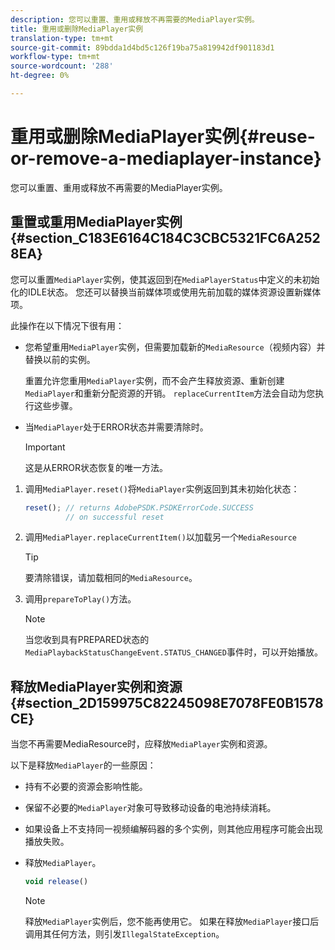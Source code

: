 ```yaml
---
description: 您可以重置、重用或释放不再需要的MediaPlayer实例。
title: 重用或删除MediaPlayer实例
translation-type: tm+mt
source-git-commit: 89bdda1d4bd5c126f19ba75a819942df901183d1
workflow-type: tm+mt
source-wordcount: '288'
ht-degree: 0%

---
```



# 重用或删除MediaPlayer实例{#reuse-or-remove-a-mediaplayer-instance}

您可以重置、重用或释放不再需要的MediaPlayer实例。

## 重置或重用MediaPlayer实例{#section_C183E6164C184C3CBC5321FC6A2528EA}

您可以重置`MediaPlayer`实例，使其返回到在`MediaPlayerStatus`中定义的未初始化的IDLE状态。 您还可以替换当前媒体项或使用先前加载的媒体资源设置新媒体项。

此操作在以下情况下很有用：

* 您希望重用`MediaPlayer`实例，但需要加载新的`MediaResource`（视频内容）并替换以前的实例。

   重置允许您重用`MediaPlayer`实例，而不会产生释放资源、重新创建`MediaPlayer`和重新分配资源的开销。 `replaceCurrentItem`方法会自动为您执行这些步骤。

* 当`MediaPlayer`处于ERROR状态并需要清除时。

   >[!IMPORTANT]
   >
   >这是从ERROR状态恢复的唯一方法。

1. 调用`MediaPlayer.reset()`将`MediaPlayer`实例返回到其未初始化状态：

   ```js
   reset(); // returns AdobePSDK.PSDKErrorCode.SUCCESS 
            // on successful reset
   ```

1. 调用`MediaPlayer.replaceCurrentItem()`以加载另一个`MediaResource`

   >[!TIP]
   >
   >要清除错误，请加载相同的`MediaResource`。

1. 调用`prepareToPlay()`方法。

   >[!NOTE]
   >
   >当您收到具有PREPARED状态的`MediaPlaybackStatusChangeEvent.STATUS_CHANGED`事件时，可以开始播放。

## 释放MediaPlayer实例和资源{#section_2D159975C82245098E7078FE0B1578CE}

当您不再需要MediaResource时，应释放`MediaPlayer`实例和资源。

以下是释放`MediaPlayer`的一些原因：

* 持有不必要的资源会影响性能。
* 保留不必要的`MediaPlayer`对象可导致移动设备的电池持续消耗。
* 如果设备上不支持同一视频编解码器的多个实例，则其他应用程序可能会出现播放失败。

* 释放`MediaPlayer`。

   ```js
   void release()
   ```

   >[!NOTE]
   >
   >释放`MediaPlayer`实例后，您不能再使用它。 如果在释放`MediaPlayer`接口后调用其任何方法，则引发`IllegalStateException`。


